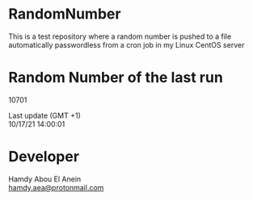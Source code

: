 # RandomNumber    
This is a test repository where a random number is pushed to a file automatically passwordless from a cron job in my Linux CentOS server    
# Random Number of the last run   
10701
      
Last update (GMT +1)    
10/17/21 14:00:01
# Developer    
Hamdy Abou El Anein   
hamdy.aea@protonmail.com
